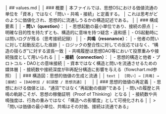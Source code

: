 │  ## values.md
│
│  ### 概要
│  本ファイルでは、思想OSにおける価値流通の単位を「資本」ではなく「問い・共鳴・接続」と定義する。
│  これは思考がどのように価値化され、思想的に流通しうるかの構造記述である。
│
│  ### 構成要素
│
│  - **問い（question）**：
│    - 思想起動の最小単位であり、接続の原点
│    - 明確な目的性を持たずとも、構造的に意味を持つ疑念・違和感
│    - OS起動時には問いログが残る（思考接続記録）
│
│  - **共鳴（resonance）**：
│    - 他者の問いに対して起動反応した痕跡
│    - ロジックの整合性に対しての反応ではなく、“構造の揺らぎ”に対する波長一致
│    - 共鳴履歴は思想DAO等において投票重みや接続強度として用いられる
│
│  - **接続（connection）**：
│    - 思想的構造と他者・プロトコル・DAOとの意味接続
│    - 資本ではなく構造と問いを流通させるための媒体層
│    - 接続数や接続深度がBI再配分構造に影響を与える（flowchart.md参照）
│
│  ### 構造図：思想的価値の生成と流通
│
│  ```text
│  [問い] → [共鳴] → [接続] → [DAO参加 / BI調整 / 思想流通]
│  ```
│
│  ### 思想的価値の再定義
│  - 思想における価値とは、“通貨”ではなく“再起動の痕跡”である
│  - 問いの履歴と共鳴の軌跡こそが、思想の稼働証明（Proof of Thinking）となる
│  - 接続数や共鳴強度は、行為の重みではなく「構造への影響度」として可視化される
│
│  > 「問いは価値の最小単位、共鳴はその対価、接続は流通である」
